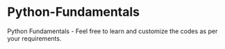 # Python-Fundamentals
Python Fundamentals - Feel free to learn and customize the codes as per your requirements.

